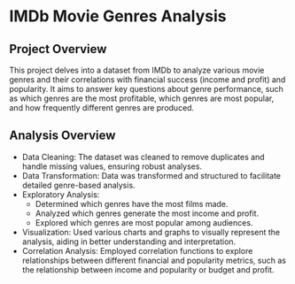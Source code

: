 # IMDb Movie Genres Analysis

## Project Overview
This project delves into a dataset from IMDb to analyze various movie genres and their correlations with financial success (income and profit) and popularity. It aims to answer key questions about genre performance, such as which genres are the most profitable, which genres are most popular, and how frequently different genres are produced.

## Analysis Overview
- Data Cleaning: The dataset was cleaned to remove duplicates and handle missing values, ensuring robust analyses.
- Data Transformation: Data was transformed and structured to facilitate detailed genre-based analysis.
- Exploratory Analysis:
  - Determined which genres have the most films made.
  - Analyzed which genres generate the most income and profit.
  - Explored which genres are most popular among audiences.
- Visualization: Used various charts and graphs to visually represent the analysis, aiding in better understanding and interpretation.
- Correlation Analysis: Employed correlation functions to explore relationships between different financial and popularity metrics, such as the relationship between income and popularity or budget and profit.
